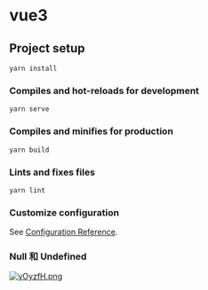 # vue3

## Project setup
```
yarn install
```

### Compiles and hot-reloads for development
```
yarn serve
```

### Compiles and minifies for production
```
yarn build
```

### Lints and fixes files
```
yarn lint
```

### Customize configuration
See [Configuration Reference](https://cli.vuejs.org/config/).




### Null 和 Undefined
[![yOyzfH.png](https://s3.ax1x.com/2021/02/24/yOyzfH.png)](https://imgtu.com/i/yOyzfH)


